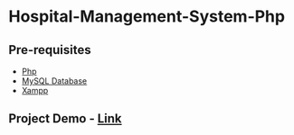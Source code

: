 # **Hospital-Management-System-Php**

## Pre-requisites
* [Php](https://www.php.net/docs.php)
* [MySQL Database](https://www.mysql.com/)
* [Xampp](https://www.apachefriends.org/docs/)

## Project Demo - [Link](https://drive.google.com/file/d/1oE1ePuZhk_N9zpF0g_R-HQaXesZvXcdL/view?usp=sharing)
